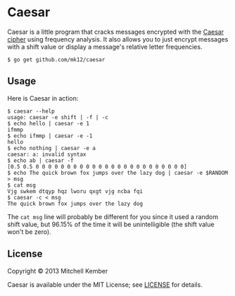 # Caesar

Caesar is a little program that cracks messages encrypted with the [Caesar cipher][1] using frequency analysis. It also allows you to just encrypt messages with a shift value or display a message's relative letter frequencies.

	$ go get github.com/mk12/caesar

[1]: http://en.wikipedia.org/wiki/Caesar_cipher

## Usage

Here is Caesar in action:

	$ caesar --help
	usage: caesar -e shift | -f | -c
	$ echo hello | caesar -e 1
	ifmmp
	$ echo ifmmp | caesar -e -1
	hello
	$ echo nothing | caesar -e a
	caesar: a: invalid syntax
	$ echo ab | caesar -f
	[0.5 0.5 0 0 0 0 0 0 0 0 0 0 0 0 0 0 0 0 0 0 0 0 0 0 0 0]
	$ echo The quick brown fox jumps over the lazy dog | caesar -e $RANDOM > msg
	$ cat msg
	Vjg swkem dtqyp hqz lworu qxgt vjg ncba fqi
	$ caesar -c < msg
	The quick brown fox jumps over the lazy dog

The `cat msg` line will probably be different for you since it used a random shift value, but 96.15% of the time it will be unintelligible (the shift value won't be zero).

## License

Copyright © 2013 Mitchell Kember

Caesar is available under the MIT License; see [LICENSE](LICENSE.md) for details.
